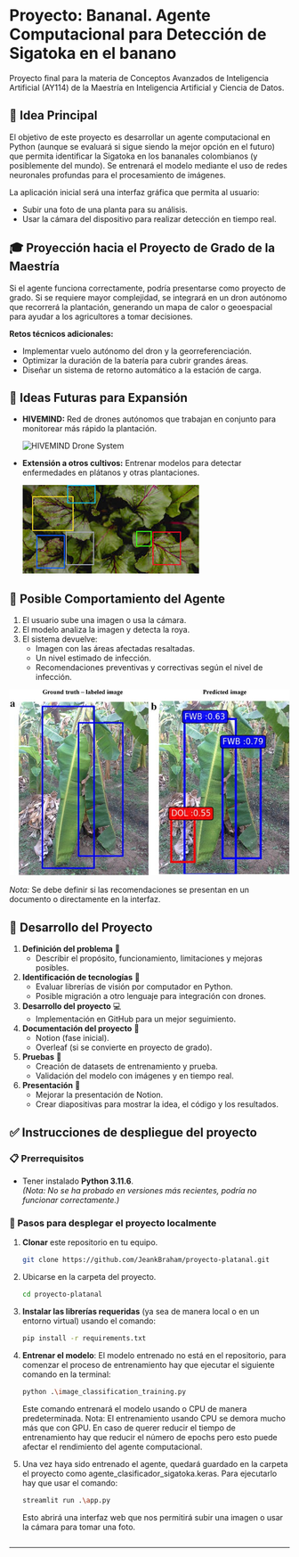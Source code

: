 # Proyecto: Bananal. Agente Computacional para Detección de Sigatoka en el banano

Proyecto final para la materia de Conceptos Avanzados de Inteligencia Artificial (AY114) de la Maestría en Inteligencia Artificial y Ciencia de Datos.

## 📌 Idea Principal

El objetivo de este proyecto es desarrollar un agente computacional en Python (aunque se evaluará si sigue siendo la mejor opción en el futuro) que permita identificar la Sigatoka en los bananales colombianos (y posiblemente del mundo). Se entrenará el modelo mediante el uso de redes neuronales profundas para el procesamiento de imágenes.

La aplicación inicial será una interfaz gráfica que permita al usuario:

-   Subir una foto de una planta para su análisis.
-   Usar la cámara del dispositivo para realizar detección en tiempo real.

## 🎓 Proyección hacia el Proyecto de Grado de la Maestría

Si el agente funciona correctamente, podría presentarse como proyecto de grado. Si se requiere mayor complejidad, se integrará en un dron autónomo que recorrerá la plantación, generando un mapa de calor o geoespacial para ayudar a los agricultores a tomar decisiones.

**Retos técnicos adicionales:**

-   Implementar vuelo autónomo del dron y la georreferenciación.
-   Optimizar la duración de la batería para cubrir grandes áreas.
-   Diseñar un sistema de retorno automático a la estación de carga.

## 🚀 Ideas Futuras para Expansión

-   **HIVEMIND:** Red de drones autónomos que trabajan en conjunto para monitorear más rápido la plantación.

    ![HIVEMIND Drone System](misc/fotos_repo/hivemind.png)

-   **Extensión a otros cultivos:** Entrenar modelos para detectar enfermedades en plátanos y otras plantaciones.

    ![Enfermedades en cultivos](misc/fotos_repo/enfermedades.jpg)

## 🎯 Posible Comportamiento del Agente

1. El usuario sube una imagen o usa la cámara.
2. El modelo analiza la imagen y detecta la roya.
3. El sistema devuelve:
    - Imagen con las áreas afectadas resaltadas.
    - Un nivel estimado de infección.
    - Recomendaciones preventivas y correctivas según el nivel de infección.

![Ejemplo de detección de infección](misc/fotos_repo/ejemplo.jpg)

_Nota:_ Se debe definir si las recomendaciones se presentan en un documento o directamente en la interfaz.

## 📅 Desarrollo del Proyecto

1. **Definición del problema** 📝
    - Describir el propósito, funcionamiento, limitaciones y mejoras posibles.
2. **Identificación de tecnologías** 🔧
    - Evaluar librerías de visión por computador en Python.
    - Posible migración a otro lenguaje para integración con drones.
3. **Desarrollo del proyecto** 💻
    - Implementación en GitHub para un mejor seguimiento.
4. **Documentación del proyecto** 📄
    - Notion (fase inicial).
    - Overleaf (si se convierte en proyecto de grado).
5. **Pruebas** 🔬
    - Creación de datasets de entrenamiento y prueba.
    - Validación del modelo con imágenes y en tiempo real.
6. **Presentación** 🎤
    - Mejorar la presentación de Notion.
    - Crear diapositivas para mostrar la idea, el código y los resultados.

## ✅ Instrucciones de despliegue del proyecto

### 📋 Prerrequisitos

-   Tener instalado **Python 3.11.6**.  
    _(Nota: No se ha probado en versiones más recientes, podría no funcionar correctamente.)_

### 🚀 Pasos para desplegar el proyecto localmente

1. **Clonar** este repositorio en tu equipo.

    ```bash
    git clone https://github.com/JeankBraham/proyecto-platanal.git
    ```

2. Ubicarse en la carpeta del proyecto.
    ```bash
    cd proyecto-platanal
    ```
3. **Instalar las librerías requeridas** (ya sea de manera local o en un entorno virtual) usando el comando:
    ```bash
    pip install -r requirements.txt
    ```
4. **Entrenar el modelo**: El modelo entrenado no está en el repositorio, para comenzar el proceso de entrenamiento hay que ejecutar el siguiente comando en la terminal:
    ```bash
    python .\image_classification_training.py
    ```
    Este comando entrenará el modelo usando o CPU de manera predeterminada.
    Nota: El entrenamiento usando CPU se demora mucho más que con GPU. En caso de querer reducir el tiempo de entrenamiento hay que reducir el número de epochs pero esto puede afectar el rendimiento del agente computacional.
5. Una vez haya sido entrenado el agente, quedará guardado en la carpeta el proyecto como agente_clasificador_sigatoka.keras. Para ejecutarlo hay que usar el comando:
    ```bash
    streamlit run .\app.py
    ```
    Esto abrirá una interfaz web que nos permitirá subir una imagen o usar la cámara para tomar una foto.
    ```

    ```

---
